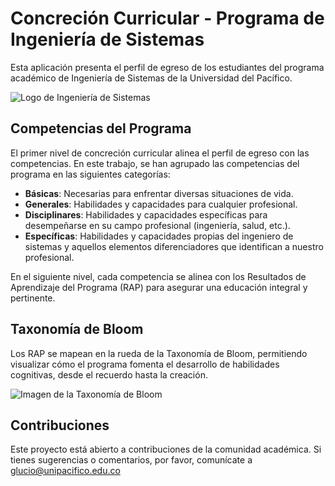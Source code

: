 # Concreción Curricular - Programa de Ingeniería de Sistemas

Esta aplicación presenta el perfil de egreso de los estudiantes del programa académico de Ingeniería de Sistemas de la Universidad del Pacífico.

![Logo de Ingeniería de Sistemas]('src/assets/images/logounpais.svg')

## Competencias del Programa

El primer nivel de concreción curricular alinea el perfil de egreso con las competencias. En este trabajo, se han agrupado las competencias del programa en las siguientes categorías:

- **Básicas**: Necesarias para enfrentar diversas situaciones de vida.
- **Generales**: Habilidades y capacidades para cualquier profesional.
- **Disciplinares**: Habilidades y capacidades específicas para desempeñarse en su campo profesional (ingeniería, salud, etc.).
- **Específicas**: Habilidades y capacidades propias del ingeniero de sistemas y aquellos elementos diferenciadores que identifican a nuestro profesional.

En el siguiente nivel, cada competencia se alinea con los Resultados de Aprendizaje del Programa (RAP) para asegurar una educación integral y pertinente.

## Taxonomía de Bloom

Los RAP se mapean en la rueda de la Taxonomía de Bloom, permitiendo visualizar cómo el programa fomenta el desarrollo de habilidades cognitivas, desde el recuerdo hasta la creación.

![Imagen de la Taxonomía de Bloom]('src/assets/images/taxonomia.svg')

## Contribuciones

Este proyecto está abierto a contribuciones de la comunidad académica. Si tienes sugerencias o comentarios, por favor, comunícate a glucio@unipacifico.edu.co
